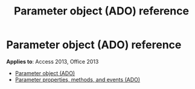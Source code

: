 ﻿---
title: Parameter object (ADO) reference
TOCTitle: Parameter object (ADO)
ms:assetid: dab4b726-04e6-4441-968b-a7491d8d3311
ms:mtpsurl: https://msdn.microsoft.com/library/JJ250101(v=office.15)
ms:contentKeyID: 48548087
ms.date: 09/18/2015
mtps_version: v=office.15
---

# Parameter object (ADO) reference

**Applies to**: Access 2013, Office 2013

- [Parameter object (ADO)](parameter-object-ado.md)
- [Parameter properties, methods, and events (ADO)](parameter-properties-methods-and-events-ado.md)

